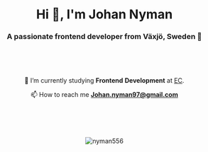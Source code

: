 <h1 align="center">Hi 👋, I'm Johan Nyman</h1>
<h3 align="center">A passionate frontend developer from Växjö, Sweden 📍</h3>  
  <br>
  <br>
  <br>
  <div align="center">

🌱 I’m currently studying **Frontend** **Development** at [EC](https://ecutbildning.se).  

📫 How to reach me **Johan.nyman97@gmail.com**

  </div>
  <br>
  <br>
  <br>
  <br>
<div align="center"><img src="https://github-readme-streak-stats.herokuapp.com/?user=nyman556&theme=nightowl" alt="nyman556" /></div>
